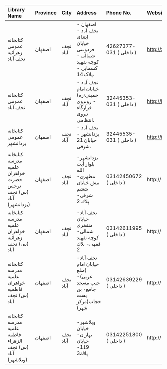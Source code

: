 | Library Name                                                   | Province   | City     | Address                                                                      | Phone No.               | Website             |
|:---------------------------------------------------------------|:-----------|:---------|:-----------------------------------------------------------------------------|:------------------------|:--------------------|
| كتابخانه عمومی زهرائیه نجف آباد                                | اصفهان     | نجف آباد | اصفهان - نجف آباد - ابتدای خیابان فردوسی شمالی - کوچه شهید کسمایی - پلاک 14. | 42627377-031 ( داخلی  ) | http://zahralib.com |
| كتابخانه عمومی نجف آباد                                        | اصفهان     | نجف آباد | نجف آباد - خیابان امام خمینی(ره) - روبروی قرارگاه نیروی انتظامی.             | 32445353-031 ( داخلی  ) | http://isfahanpl.ir |
| كتابخانه عمومی یزدانشهر                                        | اصفهان     | نجف آباد | نجف آباد - یزدانشهر - خیابان 21 شرقی.                                        | 32445535-031 ( داخلی  ) | http://isfahanpl.ir |
| کتابخانه مدرسه علمیه خواهران حضرت نرجس (س) نجف آباد (یزدانشهر) | اصفهان     | نجف آباد | یزدانشهر- بلوار آیت الله مطهری- نبش خیابان ششم شرقی- پلاك 2                  | 03142450672 ( داخلی  )  | http://             |
| کتابخانه مدرسه علمیه خواهران زهرائیه (س) نجف آباد              | اصفهان     | نجف آباد | نجف آباد- خیابان منتظری شمالی- كوچه شهید فقهی- پلاك 2                        | 03142611995 ( داخلی  )  | http://             |
| کتابخانه مدرسه علمیه خواهران فاطمیه (س) نجف آباد               | اصفهان     | نجف آباد | نجف آباد- خیابان امام (ضلع غربی)- جنب مسجد جامع- بن بست حجاب(مركز شهر)       | 03142639229 ( داخلی  )  | http://             |
| کتابخانه مدرسه علمیه فاطمة الزهراء (س) نجف آباد (ویلاشهر)      | اصفهان     | نجف آباد | ویلاشهر- خیابان بهاران- خیابان 119- پلاك3                                    | 03142251800 ( داخلی  )  | http://             |